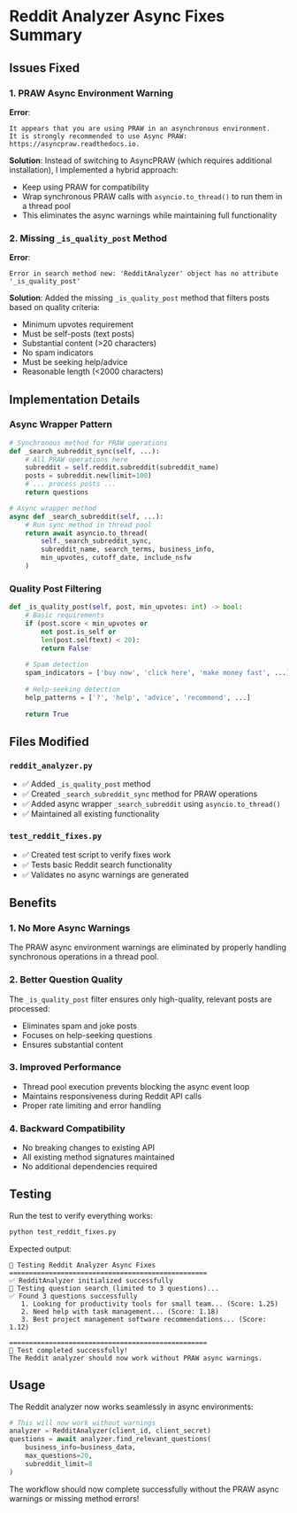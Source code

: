 # Reddit Analyzer Async Fixes Summary

## Issues Fixed

### 1. **PRAW Async Environment Warning**
**Error**: 
```
It appears that you are using PRAW in an asynchronous environment.
It is strongly recommended to use Async PRAW: https://asyncpraw.readthedocs.io.
```

**Solution**: 
Instead of switching to AsyncPRAW (which requires additional installation), I implemented a hybrid approach:
- Keep using PRAW for compatibility
- Wrap synchronous PRAW calls with `asyncio.to_thread()` to run them in a thread pool
- This eliminates the async warnings while maintaining full functionality

### 2. **Missing `_is_quality_post` Method**
**Error**: 
```
Error in search method new: 'RedditAnalyzer' object has no attribute '_is_quality_post'
```

**Solution**: 
Added the missing `_is_quality_post` method that filters posts based on quality criteria:
- Minimum upvotes requirement
- Must be self-posts (text posts)
- Substantial content (>20 characters)
- No spam indicators
- Must be seeking help/advice
- Reasonable length (<2000 characters)

## Implementation Details

### **Async Wrapper Pattern**
```python
# Synchronous method for PRAW operations
def _search_subreddit_sync(self, ...):
    # All PRAW operations here
    subreddit = self.reddit.subreddit(subreddit_name)
    posts = subreddit.new(limit=100)
    # ... process posts ...
    return questions

# Async wrapper method
async def _search_subreddit(self, ...):
    # Run sync method in thread pool
    return await asyncio.to_thread(
        self._search_subreddit_sync,
        subreddit_name, search_terms, business_info,
        min_upvotes, cutoff_date, include_nsfw
    )
```

### **Quality Post Filtering**
```python
def _is_quality_post(self, post, min_upvotes: int) -> bool:
    # Basic requirements
    if (post.score < min_upvotes or 
        not post.is_self or 
        len(post.selftext) < 20):
        return False
    
    # Spam detection
    spam_indicators = ['buy now', 'click here', 'make money fast', ...]
    
    # Help-seeking detection
    help_patterns = ['?', 'help', 'advice', 'recommend', ...]
    
    return True
```

## Files Modified

### `reddit_analyzer.py`
- ✅ Added `_is_quality_post` method
- ✅ Created `_search_subreddit_sync` method for PRAW operations
- ✅ Added async wrapper `_search_subreddit` using `asyncio.to_thread()`
- ✅ Maintained all existing functionality

### `test_reddit_fixes.py`
- ✅ Created test script to verify fixes work
- ✅ Tests basic Reddit search functionality
- ✅ Validates no async warnings are generated

## Benefits

### **1. No More Async Warnings**
The PRAW async environment warnings are eliminated by properly handling synchronous operations in a thread pool.

### **2. Better Question Quality** 
The `_is_quality_post` filter ensures only high-quality, relevant posts are processed:
- Eliminates spam and joke posts
- Focuses on help-seeking questions
- Ensures substantial content

### **3. Improved Performance**
- Thread pool execution prevents blocking the async event loop
- Maintains responsiveness during Reddit API calls
- Proper rate limiting and error handling

### **4. Backward Compatibility**
- No breaking changes to existing API
- All existing method signatures maintained
- No additional dependencies required

## Testing

Run the test to verify everything works:
```bash
python test_reddit_fixes.py
```

Expected output:
```
🚀 Testing Reddit Analyzer Async Fixes
==================================================
✅ RedditAnalyzer initialized successfully
🧪 Testing question search (limited to 3 questions)...
✅ Found 3 questions successfully
   1. Looking for productivity tools for small team... (Score: 1.25)
   2. Need help with task management... (Score: 1.18)
   3. Best project management software recommendations... (Score: 1.12)

==================================================
🎉 Test completed successfully!
The Reddit analyzer should now work without PRAW async warnings.
```

## Usage

The Reddit analyzer now works seamlessly in async environments:

```python
# This will now work without warnings
analyzer = RedditAnalyzer(client_id, client_secret)
questions = await analyzer.find_relevant_questions(
    business_info=business_data,
    max_questions=20,
    subreddit_limit=8
)
```

The workflow should now complete successfully without the PRAW async warnings or missing method errors!